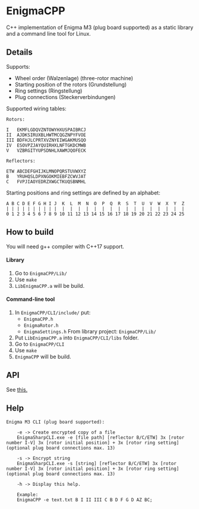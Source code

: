 # EnigmaCPP
C++ implementation of Enigma M3 (plug board supported) as a static library and a command line tool for Linux.

## Details

Supports:
- Wheel order (Walzenlage) (three-rotor machine)
- Starting position of the rotors (Grundstellung) 
- Ring settings (Ringstellung)
- Plug connections (Steckerverbindungen)

Supported wiring tables:
```
Rotors:

I   EKMFLGDQVZNTOWYHXUSPAIBRCJ
II  AJDKSIRUXBLHWTMCQGZNPYFVOE
III BDFHJLCPRTXVZNYEIWGAKMUSQO
IV  ESOVPZJAYQUIRHXLNFTGKDCMWB
V   VZBRGITYUPSDNHLXAWMJQOFECK

Reflectors:

ETW ABCDEFGHIJKLMNOPQRSTUVWXYZ
B   YRUHQSLDPXNGOKMIEBFZCWVJAT
C   FVPJIAOYEDRZXWGCTKUQSBNMHL
```

Starting positions and ring settings are defined by an alphabet:
```
A B C D E F G H I J  K  L  M  N  O  P  Q  R  S  T  U  V  W  X  Y  Z
| | | | | | | | | |  |  |  |  |  |  |  |  |  |  |  |  |  |  |  |  |
0 1 2 3 4 5 6 7 8 9 10 11 12 13 14 15 16 17 18 19 20 21 22 23 24 25
```

## How to build

You will need g++ compiler with C++17 support.

#### Library

1. Go to `EnigmaCPP/Lib/`
2. Use `make`
3. `LibEnigmaCPP.a` will be build.

#### Command-line tool 

1. In `EnigmaCPP/CLI/include/` put:
    * `EnigmaCPP.h`
    * `EnigmaRotor.h`
    * `EnigmaSettings.h`
From library project: `EnigmaCPP/Lib/`
2. Put `LibEnigmaCPP.a` into `EnigmaCPP/CLI/libs` folder.
3. Go to `EnigmaCPP/CLI`
4. Use `make`
5. `EnigmaCPP` will be build.

## API

See [this.](https://github.com/wak-sudo/EnigmaCPP/tree/main/Docs/API.MD)

## Help
```
Enigma M3 CLI (plug board supported):

    -e -> Create encrypted copy of a file
    EnigmaSharpCLI.exe -e [file path] [reflector B/C/ETW] 3x [rotor number I-V] 3x [rotor initial position] + 3x [rotor ring setting] (optional plug board connections max. 13)

    -s -> Encrypt string
    EnigmaSharpCLI.exe -s [string] [reflector B/C/ETW] 3x [rotor number I-V] 3x [rotor initial position] + 3x [rotor ring setting] (optional plug board connections max. 13)

    -h -> Display this help.

    Example:
    EnigmaCPP -e text.txt B I II III C B D F G D AZ BC;
```
